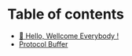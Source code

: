 # Table of contents

* [🥳 Hello, Wellcome Everybody !](README.md)
* [Protocol Buffer](protocol-buffer.md)
